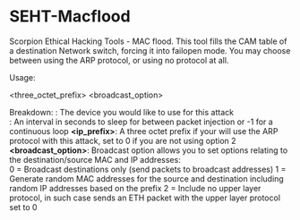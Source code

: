 # SEHT-Macflood
Scorpion Ethical Hacking Tools - MAC flood. This tool fills the CAM table of a destination Network switch, forcing it into failopen mode. You may choose between using the ARP protocol, or using no protocol at all.

Usage:

<device> <interval> <three_octet_prefix> <broadcast_option>

Breakdown:
**<device>**: The device you would like to use for this attack  
**<interval>**: An interval in seconds to sleep for between packet injection or -1 for a continuous loop
**<ip_prefix>**: A three octet prefix if your will use the ARP protocol with this attack, set to 0 if you are not using option 2
**<broadcast_option>**: Broadcast option allows you to set options relating to the destination/source MAC and IP addresses:  
0 = Broadcast destinations only (send packets to broadcast addresses)
1 = Generate random MAC addresses for the source and destination including random IP addresses based on the prefix
2 = Include no upper layer protocol, in such case sends an ETH packet with the upper layer protocol set to 0
